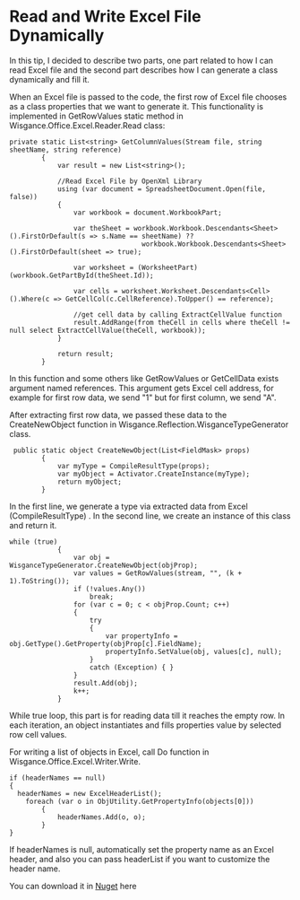 Read and Write Excel File Dynamically
=======
In this tip, I decided to describe two parts, one part related to how I can read Excel file and the second part describes how I can generate a class dynamically and fill it.

When an Excel file is passed to the code, the first row of Excel file chooses as a class properties that we want to generate it. This functionality is implemented in GetRowValues static method in Wisgance.Office.Excel.Reader.Read class:

    private static List<string> GetColumnValues(Stream file, string sheetName, string reference)
            {
                var result = new List<string>();
     
                //Read Excel File by OpenXml Library
                using (var document = SpreadsheetDocument.Open(file, false))
                {
                    var workbook = document.WorkbookPart;
     
                    var theSheet = workbook.Workbook.Descendants<Sheet>().FirstOrDefault(s => s.Name == sheetName) ??
                                     workbook.Workbook.Descendants<Sheet>().FirstOrDefault(sheet => true);
     
                    var worksheet = (WorksheetPart)(workbook.GetPartById(theSheet.Id));
     
                    var cells = worksheet.Worksheet.Descendants<Cell>().Where(c => GetCellCol(c.CellReference).ToUpper() == reference);
     
                    //get cell data by calling ExtractCellValue function
                    result.AddRange(from theCell in cells where theCell != null select ExtractCellValue(theCell, workbook));
                }
     
                return result;
            } 

In this function and some others like GetRowValues or GetCellData exists argument named references. This argument gets Excel cell address, for example for first row data, we send "1" but for first column, we send "A".

After extracting first row data, we passed these data to the CreateNewObject function in Wisgance.Reflection.WisganceTypeGenerator class.

     public static object CreateNewObject(List<FieldMask> props)
            {
                var myType = CompileResultType(props);
                var myObject = Activator.CreateInstance(myType);
                return myObject;
            } 

In the first line, we generate a type via extracted data from Excel (CompileResultType) . In the second line, we create an instance of this class and return it.

    while (true)
                {
                    var obj = WisganceTypeGenerator.CreateNewObject(objProp);
                    var values = GetRowValues(stream, "", (k + 1).ToString());
                    if (!values.Any())
                        break;
                    for (var c = 0; c < objProp.Count; c++)
                    {
                        try
                        {
                            var propertyInfo = obj.GetType().GetProperty(objProp[c].FieldName);
                            propertyInfo.SetValue(obj, values[c], null);
                        }
                        catch (Exception) { }
                    }
                    result.Add(obj);
                    k++;
                } 

While true loop, this part is for reading data till it reaches the empty row. In each iteration, an object instantiates and fills properties value by selected row cell values.

For writing a list of objects in Excel, call Do function in Wisgance.Office.Excel.Writer.Write.

    if (headerNames == null)
    {
      headerNames = new ExcelHeaderList();
    	foreach (var o in ObjUtility.GetPropertyInfo(objects[0]))
        	{
           		headerNames.Add(o, o);
          	}
    } 

If headerNames is null, automatically set the property name as an Excel header, and also you can pass headerList if you want to customize the header name.

You can download it in [Nuget][1] here


  [1]: https://nuget.org/packages/ExcelDynamicReaderWriter/
